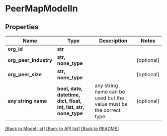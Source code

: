 # PeerMapModelIn


## Properties
Name | Type | Description | Notes
------------ | ------------- | ------------- | -------------
**org_id** | **str** |  | 
**org_peer_industry** | **str, none_type** |  | [optional] 
**org_peer_size** | **str, none_type** |  | [optional] 
**any string name** | **bool, date, datetime, dict, float, int, list, str, none_type** | any string name can be used but the value must be the correct type | [optional]

[[Back to Model list]](../README.md#documentation-for-models) [[Back to API list]](../README.md#documentation-for-api-endpoints) [[Back to README]](../README.md)


